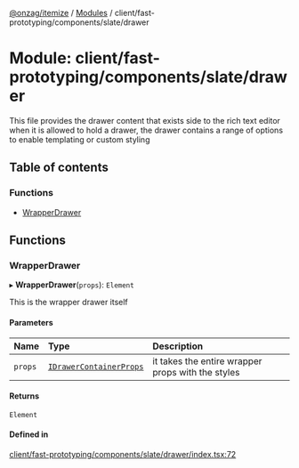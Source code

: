 [@onzag/itemize](../README.md) / [Modules](../modules.md) / client/fast-prototyping/components/slate/drawer

# Module: client/fast-prototyping/components/slate/drawer

This file provides the drawer content that exists side to the rich text editor
when it is allowed to hold a drawer, the drawer contains a range of options to enable
templating or custom styling

## Table of contents

### Functions

- [WrapperDrawer](client_fast_prototyping_components_slate_drawer.md#wrapperdrawer)

## Functions

### WrapperDrawer

▸ **WrapperDrawer**(`props`): `Element`

This is the wrapper drawer itself

#### Parameters

| Name | Type | Description |
| :------ | :------ | :------ |
| `props` | [`IDrawerContainerProps`](../interfaces/client_fast_prototyping_components_slate_wrapper.IDrawerContainerProps.md) | it takes the entire wrapper props with the styles |

#### Returns

`Element`

#### Defined in

[client/fast-prototyping/components/slate/drawer/index.tsx:72](https://github.com/onzag/itemize/blob/59702dd5/client/fast-prototyping/components/slate/drawer/index.tsx#L72)
